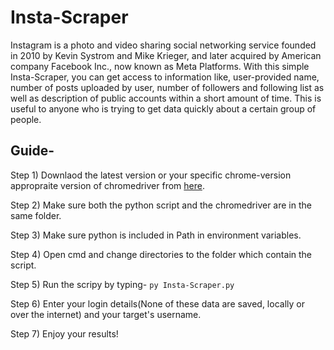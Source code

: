 # Insta-Scraper

Instagram is a photo and video sharing social networking service founded in 2010 by Kevin Systrom and Mike Krieger, and later acquired by American company Facebook Inc., now known as Meta Platforms.
With this simple Insta-Scraper, you can get access to information like, user-provided name, number of posts uploaded by user, number of followers and following list as well as description of public accounts within a short amount of time.
This is useful to anyone who is trying to get data quickly about a certain group of people.


## Guide-
Step 1) Downlaod the latest version or your specific chrome-version appropraite version of chromedriver from [here](https://chromedriver.chromium.org/downloads).

Step 2) Make sure both the python script and the chromedriver are in the same folder.

Step 3) Make sure python is included in Path in environment variables.

Step 4) Open cmd and change directories to the folder which contain the script.

Step 5) Run the scripy by typing-
        ```py Insta-Scraper.py```

Step 6) Enter your login details(None of these data are saved, locally or over the internet) and your target's username.

Step 7) Enjoy your results!
